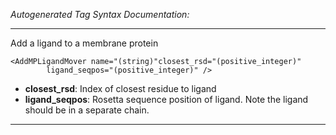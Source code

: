 _Autogenerated Tag Syntax Documentation:_

---
Add a ligand to a membrane protein

```
<AddMPLigandMover name="(string)"closest_rsd="(positive_integer)"
        ligand_seqpos="(positive_integer)" />
```

-   **closest_rsd**: Index of closest residue to ligand
-   **ligand_seqpos**: Rosetta sequence position of ligand. Note the ligand should be in a separate chain.

---

